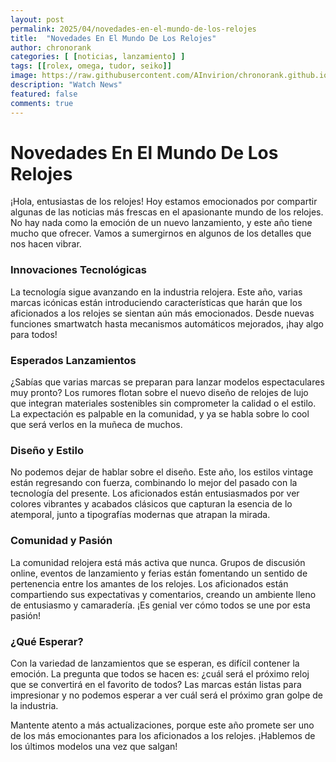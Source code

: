 ```yaml
---
layout: post
permalink: 2025/04/novedades-en-el-mundo-de-los-relojes
title:  "Novedades En El Mundo De Los Relojes"
author: chronorank
categories: [ [noticias, lanzamiento] ]
tags: [[rolex, omega, tudor, seiko]]
image: https://raw.githubusercontent.com/AInvirion/chronorank.github.io/master/images/posts/20250410045831.png
description: "Watch News"
featured: false
comments: true
---
```

# Novedades En El Mundo De Los Relojes

¡Hola, entusiastas de los relojes! Hoy estamos emocionados por compartir algunas de las noticias más frescas en el apasionante mundo de los relojes. No hay nada como la emoción de un nuevo lanzamiento, y este año tiene mucho que ofrecer. Vamos a sumergirnos en algunos de los detalles que nos hacen vibrar.

### Innovaciones Tecnológicas
La tecnología sigue avanzando en la industria relojera. Este año, varias marcas icónicas están introduciendo características que harán que los aficionados a los relojes se sientan aún más emocionados. Desde nuevas funciones smartwatch hasta mecanismos automáticos mejorados, ¡hay algo para todos! 

### Esperados Lanzamientos
¿Sabías que varias marcas se preparan para lanzar modelos espectaculares muy pronto? Los rumores flotan sobre el nuevo diseño de relojes de lujo que integran materiales sostenibles sin comprometer la calidad o el estilo. La expectación es palpable en la comunidad, y ya se habla sobre lo cool que será verlos en la muñeca de muchos.

### Diseño y Estilo
No podemos dejar de hablar sobre el diseño. Este año, los estilos vintage están regresando con fuerza, combinando lo mejor del pasado con la tecnología del presente. Los aficionados están entusiasmados por ver colores vibrantes y acabados clásicos que capturan la esencia de lo atemporal, junto a tipografías modernas que atrapan la mirada.

### Comunidad y Pasión
La comunidad relojera está más activa que nunca. Grupos de discusión online, eventos de lanzamiento y ferias están fomentando un sentido de pertenencia entre los amantes de los relojes. Los aficionados están compartiendo sus expectativas y comentarios, creando un ambiente lleno de entusiasmo y camaradería. ¡Es genial ver cómo todos se une por esta pasión!  

### ¿Qué Esperar?
Con la variedad de lanzamientos que se esperan, es difícil contener la emoción. La pregunta que todos se hacen es: ¿cuál será el próximo reloj que se convertirá en el favorito de todos? Las marcas están listas para impresionar y no podemos esperar a ver cuál será el próximo gran golpe de la industria.  

Mantente atento a más actualizaciones, porque este año promete ser uno de los más emocionantes para los aficionados a los relojes. ¡Hablemos de los últimos modelos una vez que salgan!